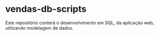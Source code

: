 # vendas-db-scripts
Este repositório conterá o desenvolvimento em SQL, da aplicação web, utilizando modelagem de dados.
